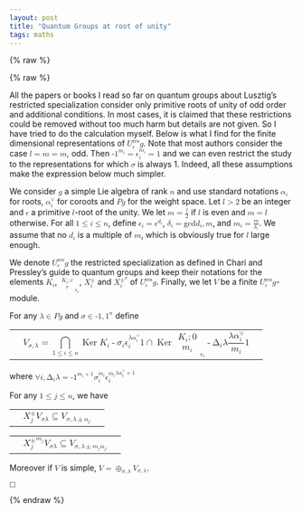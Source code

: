 ```yaml
---
layout: post
title: "Quantum Groups at root of unity"
tags: maths
---
```


{% raw %}

  {% raw %}
<div class="para" id="p1">
<p class="p">All the papers or books I read so far on quantum groups about Lusztig’s restricted specialization consider only primitive roots of unity of odd order and additional conditions. In most cases, it is claimed that these restrictions could be removed without too much harm but details are not given. So I have tried to do the calculation myself. Below is what I find for the finite dimensional representations of <math alttext="{U_{\epsilon}^{{\mathrm{res}}}}(\mathfrak{g})" display="inline"><semantics><mrow><msubsup><mi>U</mi><mi>ϵ</mi><mi>res</mi></msubsup><mo>⁢</mo><mfenced close=")" open="("><mi mathvariant="fraktur">g</mi></mfenced></mrow><annotation encoding="application/x-tex">{U_{\epsilon}^{{\mathrm{res}}}}(\mathfrak{g})</annotation></semantics></math>. Note that most authors consider the case <math alttext="l=m=m_{i}" display="inline"><semantics><mrow><mi>l</mi><mo>=</mo><mi>m</mi><mo>=</mo><msub><mi>m</mi><mi>i</mi></msub></mrow><annotation encoding="application/x-tex">l=m=m_{i}</annotation></semantics></math> odd. Then <math alttext="{(-1)}^{{m_{i}}}=\epsilon _{i}^{{m_{i}}}=1" display="inline"><semantics><mrow><msup><mfenced close=")" open="("><mrow><mo>-</mo><mn>1</mn></mrow></mfenced><msub><mi>m</mi><mi>i</mi></msub></msup><mo>=</mo><msubsup><mi>ϵ</mi><mi>i</mi><msub><mi>m</mi><mi>i</mi></msub></msubsup><mo>=</mo><mn>1</mn></mrow><annotation encoding="application/x-tex">{(-1)}^{{m_{i}}}=\epsilon _{i}^{{m_{i}}}=1</annotation></semantics></math> and we can even restrict the study to the representations for which <math alttext="\sigma" display="inline"><semantics><mi>σ</mi><annotation encoding="application/x-tex">\sigma</annotation></semantics></math> is always 1. Indeed, all these assumptions make the expression below much simpler.</p>
</div>

<div class="para" id="p2">
<p class="p">We consider <math alttext="\mathfrak{g}" display="inline"><semantics><mi mathvariant="fraktur">g</mi><annotation encoding="application/x-tex">\mathfrak{g}</annotation></semantics></math> a simple Lie algebra of rank <math alttext="n" display="inline"><semantics><mi>n</mi><annotation encoding="application/x-tex">n</annotation></semantics></math> and use standard notations <math alttext="\alpha _{i}" display="inline"><semantics><msub><mi>α</mi><mi>i</mi></msub><annotation encoding="application/x-tex">\alpha _{i}</annotation></semantics></math> for roots, <math alttext="\alpha _{i}^{\vee}" display="inline"><semantics><msubsup><mi>α</mi><mi>i</mi><mo>∨</mo></msubsup><annotation encoding="application/x-tex">\alpha _{i}^{\vee}</annotation></semantics></math> for coroots and <math alttext="P(\mathfrak{g})" display="inline"><semantics><mrow><mi>P</mi><mo>⁢</mo><mfenced close=")" open="("><mi mathvariant="fraktur">g</mi></mfenced></mrow><annotation encoding="application/x-tex">P(\mathfrak{g})</annotation></semantics></math> for the weight space. Let <math alttext="l&gt;2" display="inline"><semantics><mrow><mi>l</mi><mo>&gt;</mo><mn>2</mn></mrow><annotation encoding="application/x-tex">l&gt;2</annotation></semantics></math> be an integer and <math alttext="\epsilon" display="inline"><semantics><mi>ϵ</mi><annotation encoding="application/x-tex">\epsilon</annotation></semantics></math> a primitive <math alttext="l" display="inline"><semantics><mi>l</mi><annotation encoding="application/x-tex">l</annotation></semantics></math>-root of the unity. We let <math alttext="m=\frac{l}{2}" display="inline"><semantics><mrow><mi>m</mi><mo>=</mo><mfrac><mi>l</mi><mn>2</mn></mfrac></mrow><annotation encoding="application/x-tex">m=\frac{l}{2}</annotation></semantics></math> if <math alttext="l" display="inline"><semantics><mi>l</mi><annotation encoding="application/x-tex">l</annotation></semantics></math> is even and <math alttext="m=l" display="inline"><semantics><mrow><mi>m</mi><mo>=</mo><mi>l</mi></mrow><annotation encoding="application/x-tex">m=l</annotation></semantics></math> otherwise. For all <math alttext="1\leq i\leq n" display="inline"><semantics><mrow><mn>1</mn><mo>≤</mo><mi>i</mi><mo>≤</mo><mi>n</mi></mrow><annotation encoding="application/x-tex">1\leq i\leq n</annotation></semantics></math>, define <math alttext="\epsilon _{i}=\epsilon^{{d_{i}}}" display="inline"><semantics><mrow><msub><mi>ϵ</mi><mi>i</mi></msub><mo>=</mo><msup><mi>ϵ</mi><msub><mi>d</mi><mi>i</mi></msub></msup></mrow><annotation encoding="application/x-tex">\epsilon _{i}=\epsilon^{{d_{i}}}</annotation></semantics></math>, <math alttext="\delta _{i}=\gcd(d_{i},m)" display="inline"><semantics><mrow><msub><mi>δ</mi><mi>i</mi></msub><mo>=</mo><mrow><mi>gcd</mi><mo>⁡</mo><mfenced close=")" open="("><mrow><msub><mi>d</mi><mi>i</mi></msub><mo>,</mo><mi>m</mi></mrow></mfenced></mrow></mrow><annotation encoding="application/x-tex">\delta _{i}=\gcd(d_{i},m)</annotation></semantics></math>, and <math alttext="m_{i}=\frac{m}{\delta _{i}}" display="inline"><semantics><mrow><msub><mi>m</mi><mi>i</mi></msub><mo>=</mo><mfrac><mi>m</mi><msub><mi>δ</mi><mi>i</mi></msub></mfrac></mrow><annotation encoding="application/x-tex">m_{i}=\frac{m}{\delta _{i}}</annotation></semantics></math>. We assume that no <math alttext="d_{i}" display="inline"><semantics><msub><mi>d</mi><mi>i</mi></msub><annotation encoding="application/x-tex">d_{i}</annotation></semantics></math> is a multiple of <math alttext="m" display="inline"><semantics><mi>m</mi><annotation encoding="application/x-tex">m</annotation></semantics></math>, which is obviously true for <math alttext="l" display="inline"><semantics><mi>l</mi><annotation encoding="application/x-tex">l</annotation></semantics></math> large enough.</p>
</div>

<div class="para" id="p3">
<p class="p">We denote <math alttext="{U_{\epsilon}^{{\mathrm{res}}}}(\mathfrak{g})" display="inline"><semantics><mrow><msubsup><mi>U</mi><mi>ϵ</mi><mi>res</mi></msubsup><mo>⁢</mo><mfenced close=")" open="("><mi mathvariant="fraktur">g</mi></mfenced></mrow><annotation encoding="application/x-tex">{U_{\epsilon}^{{\mathrm{res}}}}(\mathfrak{g})</annotation></semantics></math> the restricted specialization as defined in Chari and Pressley’s guide to quantum groups and keep their notations for the elements <math alttext="K_{i}" display="inline"><semantics><msub><mi>K</mi><mi>i</mi></msub><annotation encoding="application/x-tex">K_{i}</annotation></semantics></math>, <math alttext="{\genfrac{[}{]}{0.0pt}{0}{{K_{i}};{c}}{r}}_{{\epsilon _{i}}}" display="inline"><semantics><msub><mfenced close="]" open="["><mstyle scriptlevel="+1"><mtable columnspacing="0.4em" rowspacing="0.2ex"><mtr><mtd><mrow><msub><mi>K</mi><mi>i</mi></msub><mo>;</mo><mi>c</mi></mrow></mtd></mtr><mtr><mtd><mi>r</mi></mtd></mtr></mtable></mstyle></mfenced><msub><mi>ϵ</mi><mi>i</mi></msub></msub><annotation encoding="application/x-tex">{\genfrac{[}{]}{0.0pt}{0}{{K_{i}};{c}}{r}}_{{\epsilon _{i}}}</annotation></semantics></math>, <math alttext="X_{i}^{{\pm}}" display="inline"><semantics><msubsup><mi>X</mi><mi>i</mi><mo>±</mo></msubsup><annotation encoding="application/x-tex">X_{i}^{{\pm}}</annotation></semantics></math> and <math alttext="{(X_{i}^{\pm})}^{{(r)}}" display="inline"><semantics><msup><mfenced close=")" open="("><msubsup><mi>X</mi><mi>i</mi><mo>±</mo></msubsup></mfenced><mfenced close=")" open="("><mi>r</mi></mfenced></msup><annotation encoding="application/x-tex">{(X_{i}^{\pm})}^{{(r)}}</annotation></semantics></math> of <math alttext="{U_{\epsilon}^{{\mathrm{res}}}}(\mathfrak{g})" display="inline"><semantics><mrow><msubsup><mi>U</mi><mi>ϵ</mi><mi>res</mi></msubsup><mo>⁢</mo><mfenced close=")" open="("><mi mathvariant="fraktur">g</mi></mfenced></mrow><annotation encoding="application/x-tex">{U_{\epsilon}^{{\mathrm{res}}}}(\mathfrak{g})</annotation></semantics></math>. Finally, we let <math alttext="V" display="inline"><semantics><mi>V</mi><annotation encoding="application/x-tex">V</annotation></semantics></math> be a finite <math alttext="{U_{\epsilon}^{{\mathrm{res}}}}(\mathfrak{g})" display="inline"><semantics><mrow><msubsup><mi>U</mi><mi>ϵ</mi><mi>res</mi></msubsup><mo>⁢</mo><mfenced close=")" open="("><mi mathvariant="fraktur">g</mi></mfenced></mrow><annotation encoding="application/x-tex">{U_{\epsilon}^{{\mathrm{res}}}}(\mathfrak{g})</annotation></semantics></math>-module.</p>
</div>

<div class="para" id="p4">
<p class="p">For any <math alttext="\lambda\in P(\mathfrak{g})" display="inline"><semantics><mrow><mi>λ</mi><mo>∈</mo><mrow><mi>P</mi><mo>⁢</mo><mfenced close=")" open="("><mi mathvariant="fraktur">g</mi></mfenced></mrow></mrow><annotation encoding="application/x-tex">\lambda\in P(\mathfrak{g})</annotation></semantics></math> and <math alttext="\sigma\in{\{-1,1\}}^{n}" display="inline"><semantics><mrow><mi>σ</mi><mo>∈</mo><msup><mfenced close="}" open="{"><mrow><mrow><mo>-</mo><mn>1</mn></mrow><mo>,</mo><mn>1</mn></mrow></mfenced><mi>n</mi></msup></mrow><annotation encoding="application/x-tex">\sigma\in{\{-1,1\}}^{n}</annotation></semantics></math> define</p>
</div>

<div class="para" id="p5">
<table class="equation">
	<tbody>
		<tr class="equation baseline" id="Ch0.Ex1">
			<td class="eqpad"> </td>
			<td class="center" colspan="1"><math alttext="V_{{\sigma,\lambda}}=\bigcap _{{1\leq i\leq n}}{\operatorname{Ker}{\left(K_{i}-\sigma _{i}\epsilon _{i}^{{\lambda(\alpha _{i}^{\vee})}}1\right)}\cap\operatorname{Ker}{{\left({\genfrac{[}{]}{0.0pt}{0}{{K_{i}};{0}}{m_{i}}}_{{\epsilon _{i}}}-\Delta _{i}(\lambda)\left\lfloor\frac{\lambda(\alpha _{i}^{\vee})}{m_{i}}\right\rfloor 1\right)}}}" display="block"><semantics><mrow><msub><mi>V</mi><mrow><mi>σ</mi><mo>,</mo><mi>λ</mi></mrow></msub><mo>=</mo><mrow><mrow><munder><mo movablelimits="false">⋂</mo><mrow><mn>1</mn><mo>≤</mo><mi>i</mi><mo>≤</mo><mi>n</mi></mrow></munder><mo>Ker</mo><mo>⁡</mo><mfenced close=")" open="("><mrow><msub><mi>K</mi><mi>i</mi></msub><mo>-</mo><mrow><msub><mi>σ</mi><mi>i</mi></msub><mo>⁢</mo><msubsup><mi>ϵ</mi><mi>i</mi><mrow><mi>λ</mi><mo>⁢</mo><mfenced close=")" open="("><msubsup><mi>α</mi><mi>i</mi><mo>∨</mo></msubsup></mfenced></mrow></msubsup><mo>⁢</mo><mn>1</mn></mrow></mrow></mfenced></mrow><mo>∩</mo><mrow><mo>Ker</mo><mo>⁡</mo><mfenced close=")" open="("><mrow><msub><mfenced close="]" open="["><mtable columnspacing="0.4em" rowspacing="0.2ex"><mtr><mtd><mrow><msub><mi>K</mi><mi>i</mi></msub><mo>;</mo><mn>0</mn></mrow></mtd></mtr><mtr><mtd><msub><mi>m</mi><mi>i</mi></msub></mtd></mtr></mtable></mfenced><msub><mi>ϵ</mi><mi>i</mi></msub></msub><mo>-</mo><mrow><msub><mi mathvariant="normal">Δ</mi><mi>i</mi></msub><mo>⁢</mo><mfenced close=")" open="("><mi>λ</mi></mfenced><mo>⁢</mo><mfenced close="⌋" open="⌊"><mfrac><mrow><mi>λ</mi><mo>⁢</mo><mfenced close=")" open="("><msubsup><mi>α</mi><mi>i</mi><mo>∨</mo></msubsup></mfenced></mrow><msub><mi>m</mi><mi>i</mi></msub></mfrac></mfenced><mo>⁢</mo><mn>1</mn></mrow></mrow></mfenced></mrow></mrow></mrow><annotation encoding="application/x-tex">V_{{\sigma,\lambda}}=\bigcap _{{1\leq i\leq n}}{\operatorname{Ker}{\left(K_{i}-\sigma _{i}\epsilon _{i}^{{\lambda(\alpha _{i}^{\vee})}}1\right)}\cap\operatorname{Ker}{{\left({\genfrac{[}{]}{0.0pt}{0}{{K_{i}};{0}}{m_{i}}}_{{\epsilon _{i}}}-\Delta _{i}(\lambda)\left\lfloor\frac{\lambda(\alpha _{i}^{\vee})}{m_{i}}\right\rfloor 1\right)}}}</annotation></semantics></math></td>
			<td class="eqpad"> </td>
		</tr>
	</tbody>
</table>
</div>

<div class="para" id="p6">
<p class="p">where <math alttext="\forall i,\Delta _{i}(\lambda)={(-1)}^{{m_{i}+1}}\sigma _{i}^{{m_{i}}}{(\epsilon _{i}^{{m_{i}}})}^{{\lambda(\alpha _{i}^{\vee})+1}}" display="inline"><semantics><mrow><mrow><mrow><mi mathvariant="normal">∀</mi><mi>i</mi></mrow><mo>,</mo><mrow><msub><mi mathvariant="normal">Δ</mi><mi>i</mi></msub><mo>⁢</mo><mfenced close=")" open="("><mi>λ</mi></mfenced></mrow></mrow><mo>=</mo><mrow><msup><mfenced close=")" open="("><mrow><mo>-</mo><mn>1</mn></mrow></mfenced><mrow><msub><mi>m</mi><mi>i</mi></msub><mo>+</mo><mn>1</mn></mrow></msup><mo>⁢</mo><msubsup><mi>σ</mi><mi>i</mi><msub><mi>m</mi><mi>i</mi></msub></msubsup><mo>⁢</mo><msup><mfenced close=")" open="("><msubsup><mi>ϵ</mi><mi>i</mi><msub><mi>m</mi><mi>i</mi></msub></msubsup></mfenced><mrow><mrow><mi>λ</mi><mo>⁢</mo><mfenced close=")" open="("><msubsup><mi>α</mi><mi>i</mi><mo>∨</mo></msubsup></mfenced></mrow><mo>+</mo><mn>1</mn></mrow></msup></mrow></mrow><annotation encoding="application/x-tex">\forall i,\Delta _{i}(\lambda)={(-1)}^{{m_{i}+1}}\sigma _{i}^{{m_{i}}}{(\epsilon _{i}^{{m_{i}}})}^{{\lambda(\alpha _{i}^{\vee})+1}}</annotation></semantics></math></p>
</div>

<div class="para" id="p7">
<p class="p">For any <math alttext="1\leq j\leq n" display="inline"><semantics><mrow><mn>1</mn><mo>≤</mo><mi>j</mi><mo>≤</mo><mi>n</mi></mrow><annotation encoding="application/x-tex">1\leq j\leq n</annotation></semantics></math>, we have</p>
</div>

<div class="para" id="p8">
<table class="equation">
	<tbody>
		<tr class="equation baseline" id="Ch0.Ex2">
			<td class="eqpad"> </td>
			<td class="center" colspan="1"><math alttext="X_{j}^{\pm}V_{{\sigma\lambda}}\subseteq V_{{\sigma,\lambda\pm\alpha _{j}}}" display="block"><semantics><mrow><mrow><msubsup><mi>X</mi><mi>j</mi><mo>±</mo></msubsup><mo>⁢</mo><msub><mi>V</mi><mrow><mi>σ</mi><mo>⁢</mo><mi>λ</mi></mrow></msub></mrow><mo>⊆</mo><msub><mi>V</mi><mrow><mi>σ</mi><mo>,</mo><mrow><mi>λ</mi><mo>±</mo><msub><mi>α</mi><mi>j</mi></msub></mrow></mrow></msub></mrow><annotation encoding="application/x-tex">X_{j}^{\pm}V_{{\sigma\lambda}}\subseteq V_{{\sigma,\lambda\pm\alpha _{j}}}</annotation></semantics></math></td>
			<td class="eqpad"> </td>
		</tr>
	</tbody>
</table>

<table class="equation">
	<tbody>
		<tr class="equation baseline" id="Ch0.Ex3">
			<td class="eqpad"> </td>
			<td class="center" colspan="1"><math alttext="{(X_{j}^{\pm})}^{{(m_{j})}}V_{{\sigma\lambda}}\subseteq V_{{\sigma,\lambda\pm m_{j}\alpha _{j}}}" display="block"><semantics><mrow><mrow><msup><mfenced close=")" open="("><msubsup><mi>X</mi><mi>j</mi><mo>±</mo></msubsup></mfenced><mfenced close=")" open="("><msub><mi>m</mi><mi>j</mi></msub></mfenced></msup><mo>⁢</mo><msub><mi>V</mi><mrow><mi>σ</mi><mo>⁢</mo><mi>λ</mi></mrow></msub></mrow><mo>⊆</mo><msub><mi>V</mi><mrow><mi>σ</mi><mo>,</mo><mrow><mi>λ</mi><mo>±</mo><mrow><msub><mi>m</mi><mi>j</mi></msub><mo>⁢</mo><msub><mi>α</mi><mi>j</mi></msub></mrow></mrow></mrow></msub></mrow><annotation encoding="application/x-tex">{(X_{j}^{\pm})}^{{(m_{j})}}V_{{\sigma\lambda}}\subseteq V_{{\sigma,\lambda\pm m_{j}\alpha _{j}}}</annotation></semantics></math></td>
			<td class="eqpad"> </td>
		</tr>
	</tbody>
</table>
</div>

<div class="para" id="p9">
<p class="p">Moreover if <math alttext="V" display="inline"><semantics><mi>V</mi><annotation encoding="application/x-tex">V</annotation></semantics></math> is simple, <math alttext="V=\bigoplus _{{\sigma,\lambda}}V_{{\sigma,\lambda}}" display="inline"><semantics><mrow><mi>V</mi><mo>=</mo><mrow><msub><mo>⊕</mo><mrow><mi>σ</mi><mo>,</mo><mi>λ</mi></mrow></msub><msub><mi>V</mi><mrow><mi>σ</mi><mo>,</mo><mi>λ</mi></mrow></msub></mrow></mrow><annotation encoding="application/x-tex">V=\bigoplus _{{\sigma,\lambda}}V_{{\sigma,\lambda}}</annotation></semantics></math>.</p>
</div>

<div class="para" id="p10">
<p class="p"><math alttext="\square" display="inline"><semantics><mi mathvariant="normal">□</mi><annotation encoding="application/x-tex">\square</annotation></semantics></math></p>
</div>



{% endraw %}

